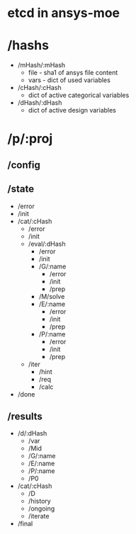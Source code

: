 # etcd in ansys-moe

# /hashs

- /mHash/:mHash
  - file - sha1 of ansys file content
  - vars - dict of used variables
- /cHash/:cHash
  - dict of active categorical variables
- /dHash/:dHash
  - dict of active design variables

# /p/:proj

## /config

## /state

- /error
- /init
- /cat/:cHash
  - /error
  - /init
  - /eval/:dHash
    - /error
    - /init
    - /G/:name
      - /error
      - /init
      - /prep
    - /M/solve
    - /E/:name
      - /error
      - /init
      - /prep
    - /P/:name
      - /error
      - /init
      - /prep
  - /iter
    - /hint
    - /req
    - /calc
- /done

## /results

- /d/:dHash
  - /var
  - /Mid
  - /G/:name
  - /E/:name
  - /P/:name
  - /P0
- /cat/:cHash
  - /D
  - /history
  - /ongoing
  - /iterate
- /final

